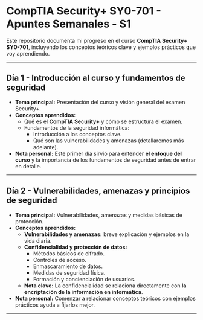 # CompTIA Security+ SY0-701 - Apuntes Semanales - S1

Este repositorio documenta mi progreso en el curso **CompTIA Security+ SY0-701**, incluyendo los conceptos teóricos clave y ejemplos prácticos que voy aprendiendo.

---

## Día 1 - Introducción al curso y fundamentos de seguridad
- **Tema principal:** Presentación del curso y visión general del examen Security+.  
- **Conceptos aprendidos:**
  - Qué es el **CompTIA Security+** y cómo se estructura el examen.  
  - Fundamentos de la seguridad informática:
    - Introducción a los conceptos clave.
    - Qué son las vulnerabilidades y amenazas (detallaremos más adelante).  
- **Nota personal:** Este primer día sirvió para entender **el enfoque del curso** y la importancia de los fundamentos de seguridad antes de entrar en detalle.

---

## Día 2 - Vulnerabilidades, amenazas y principios de seguridad
- **Tema principal:** Vulnerabilidades, amenazas y medidas básicas de protección.  
- **Conceptos aprendidos:**
  - **Vulnerabilidades y amenazas:** breve explicación y ejemplos en la vida diaria.  
  - **Confidencialidad y protección de datos:**
    - Métodos básicos de cifrado.  
    - Controles de acceso.  
    - Enmascaramiento de datos.  
    - Medidas de seguridad física.  
    - Formación y concienciación de usuarios.  
  - **Nota clave:** La confidencialidad se relaciona directamente con **la encriptación de la información en informática**.  
- **Nota personal:** Comenzar a relacionar conceptos teóricos con ejemplos prácticos ayuda a fijarlos mejor.

---
